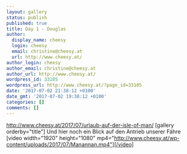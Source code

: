 ```yaml
---
layout: gallery
status: publish
published: true
title: Day 1 - Douglas
author:
  display_name: cheesy
  login: cheesy
  email: christine@cheesy.at
  url: http://www.cheesy.at/
author_login: cheesy
author_email: christine@cheesy.at
author_url: http://www.cheesy.at/
wordpress_id: 33105
wordpress_url: http://www.cheesy.at/?page_id=33105
date: '2017-07-02 21:38:12 +0100'
date_gmt: '2017-07-02 19:38:12 +0100'
categories: []
comments: []
---
```

http://www.cheesy.at/2017/07/urlaub-auf-der-isle-of-man/
[gallery orderby="title"]
Und hier noch ein Blick auf den Antrieb unserer Fähre
[video width="1920" height="1080" mp4="http://www.cheesy.at/wp-content/uploads/2017/07/Manannan.mp4"][/video]
